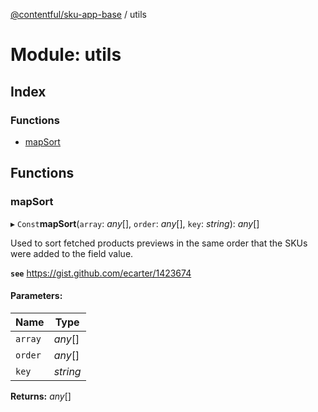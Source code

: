[@contentful/sku-app-base](../README.md) / utils

# Module: utils

## Index

### Functions

* [mapSort](utils.md#mapsort)

## Functions

### mapSort

▸ `Const`**mapSort**(`array`: *any*[], `order`: *any*[], `key`: *string*): *any*[]

Used to sort fetched products previews in the same
order that the SKUs were added to the field value.

**`see`** https://gist.github.com/ecarter/1423674

#### Parameters:

Name | Type |
------ | ------ |
`array` | *any*[] |
`order` | *any*[] |
`key` | *string* |

**Returns:** *any*[]
